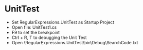 # UnitTest
+ Set RegularExpressions.UnitTest as Startup Project
+ Open file: UnitTest1.cs
+ F9 to set the breakpoint
+ Ctrl + R, T to debugging the Unit Test
+ Open \RegularExpressions.UnitTest\bin\Debug\SearchCode.txt
